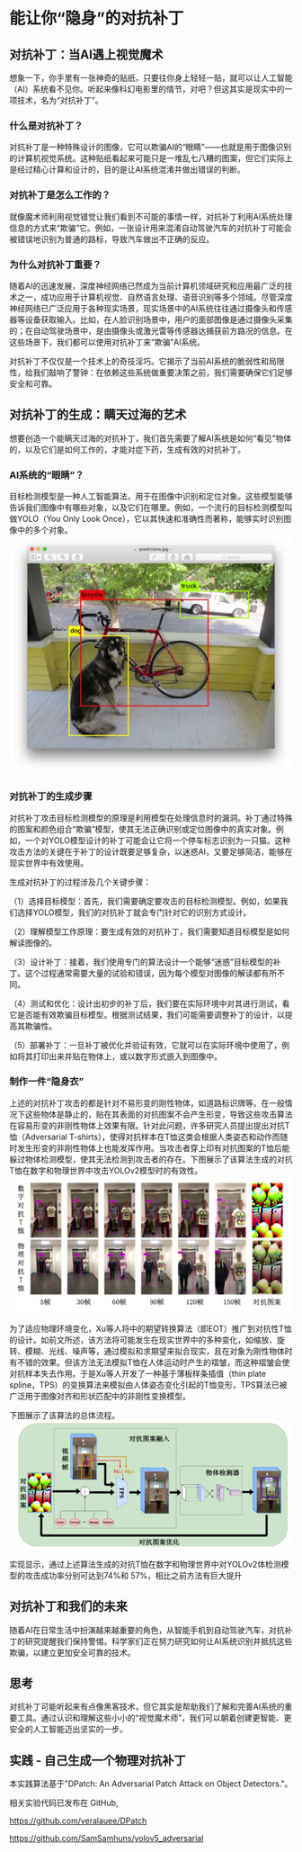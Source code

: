 # 能让你“隐身”的对抗补丁

## 对抗补丁：当AI遇上视觉魔术
想象一下，你手里有一张神奇的贴纸，只要往你身上轻轻一贴，就可以让人工智能（AI）系统看不见你。听起来像科幻电影里的情节，对吧？但这其实是现实中的一项技术，名为“对抗补丁”。

### 什么是对抗补丁？
对抗补丁是一种特殊设计的图像，它可以欺骗AI的“眼睛”——也就是用于图像识别的计算机视觉系统。这种贴纸看起来可能只是一堆乱七八糟的图案，但它们实际上是经过精心计算和设计的，目的是让AI系统混淆并做出错误的判断。

### 对抗补丁是怎么工作的？
就像魔术师利用视觉错觉让我们看到不可能的事情一样，对抗补丁利用AI系统处理信息的方式来“欺骗”它。例如，一张设计用来混淆自动驾驶汽车的对抗补丁可能会被错误地识别为普通的路标，导致汽车做出不正确的反应。

### 为什么对抗补丁重要？
随着AI的迅速发展，深度神经网络已然成为当前计算机领域研究和应用最广泛的技术之一，成功应用于计算机视觉、自然语言处理、语音识别等多个领域。尽管深度神经网络已广泛应用于各种现实场景，现实场景中的AI系统往往通过摄像头和传感器等设备获取输入。比如，在人脸识别场景中，用户的面部图像是通过摄像头采集的；在自动驾驶场景中，是由摄像头或激光雷等传感器达捕获前方路况的信息。在这些场景下，我们都可以使用对抗补丁来“欺骗”AI系统。

对抗补丁不仅仅是一个技术上的奇技淫巧。它揭示了当前AI系统的脆弱性和局限性，给我们敲响了警钟：在依赖这些系统做重要决策之前，我们需要确保它们足够安全和可靠。

## 对抗补丁的生成：瞒天过海的艺术
想要创造一个能瞒天过海的对抗补丁，我们首先需要了解AI系统是如何“看见”物体的，以及它们是如何工作的，才能对症下药，生成有效的对抗补丁。

### AI系统的“眼睛”？
目标检测模型是一种人工智能算法，用于在图像中识别和定位对象。这些模型能够告诉我们图像中有哪些对象，以及它们在哪里。例如，一个流行的目标检测模型叫做YOLO（You Only Look Once），它以其快速和准确性而著称，能够实时识别图像中的多个对象。
![图片](yolo.png)

### 对抗补丁的生成步骤
对抗补丁攻击目标检测模型的原理是利用模型在处理信息时的漏洞。补丁通过特殊的图案和颜色组合“欺骗”模型，使其无法正确识别或定位图像中的真实对象。例如，一个对YOLO模型设计的补丁可能会让它将一个停车标志识别为一只猫。这种攻击方法的关键在于补丁的设计既要足够复杂，以迷惑AI，又要足够简洁，能够在现实世界中有效使用。

生成对抗补丁的过程涉及几个关键步骤：

（1）选择目标模型：首先，我们需要确定要攻击的目标检测模型。例如，如果我们选择YOLO模型，我们的对抗补丁就会专门针对它的识别方式设计。

（2）理解模型工作原理：要生成有效的对抗补丁，我们需要知道目标模型是如何解读图像的。

（3）设计补丁：接着，我们使用专门的算法设计一个能够“迷惑”目标模型的补丁。这个过程通常需要大量的试验和错误，因为每个模型对图像的解读都有所不同。

（4）测试和优化：设计出初步的补丁后，我们要在实际环境中对其进行测试，看它是否能有效欺骗目标模型。根据测试结果，我们可能需要调整补丁的设计，以提高其欺骗性。

（5）部署补丁：一旦补丁被优化并验证有效，它就可以在实际环境中使用了，例如将其打印出来并贴在物体上，或以数字形式嵌入到图像中。

### 制作一件“隐身衣”
上述的对抗补丁攻击的都是针对不易形变的刚性物体，如道路标识牌等。在一般情况下这些物体是静止的，贴在其表面的对抗图案不会产生形变，导致这些攻击算法在容易形变的非刚性物体上效果有限。针对此问题，许多研究人员提出提出对抗T恤（Adversarial T-shirts），使得对抗样本在T恤这类会根据人类姿态和动作而随时发生形变的非刚性物体上也能发挥作用。当攻击者穿上印有对抗图案的T恤后能躲过物体检测模型，使其无法检测到攻击者的存在。下图展示了该算法生成的对抗T恤在数字和物理世界中攻击YOLOv2模型时的有效性。
![图片](6.9_adv_tshirt.png)

为了适应物理环境变化，Xu等人将中的期望转换算法（即EOT）推广到对抗性T恤的设计。如前文所述，该方法将可能发生在现实世界中的多种变化，如缩放、旋转、模糊、光线、噪声等，通过模拟和求期望来拟合现实，且在对象为刚性物体时有不错的效果。但该方法无法模拟T恤在人体运动时产生的褶皱，而这种褶皱会使对抗样本失去作用。于是Xu等人开发了一种基于薄板样条插值（thin plate spline，TPS）的变换算法来模拟由人体姿态变化引起的T恤变形，TPS算法已被广泛用于图像对齐和形状匹配中的非刚性变换模型。

下图展示了该算法的总体流程。
![图片](6.10_adv_tshirt_framework.png)

实现显示，通过上述算法生成的对抗T恤在数字和物理世界中对YOLOv2体检测模型的攻击成功率分别可达到74%和 57%，相比之前方法有巨大提升

## 对抗补丁和我们的未来
随着AI在日常生活中扮演越来越重要的角色，从智能手机到自动驾驶汽车，对抗补丁的研究提醒我们保持警惕。科学家们正在努力研究如何让AI系统识别并抵抗这些欺骗，以建立更加安全可靠的技术。

## 思考
对抗补丁可能听起来有点像黑客技术，但它其实是帮助我们了解和完善AI系统的重要工具。通过认识和理解这些小小的“视觉魔术师”，我们可以朝着创建更智能、更安全的人工智能迈出坚实的一步。

## 实践 - 自己生成一个物理对抗补丁
本实践算法基于"DPatch: An Adversarial Patch Attack on Object Detectors."。

相关实验代码已发布在 GitHub,

https://github.com/veralauee/DPatch


https://github.com/SamSamhuns/yolov5_adversarial

